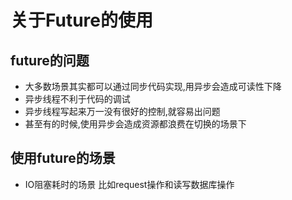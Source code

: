 # 关于Future的使用
## future的问题
* 大多数场景其实都可以通过同步代码实现,用异步会造成可读性下降
* 异步线程不利于代码的调试
* 异步线程写起来万一没有很好的控制,就容易出问题
* 甚至有的时候,使用异步会造成资源都浪费在切换的场景下

## 使用future的场景
* IO阻塞耗时的场景 比如request操作和读写数据库操作
